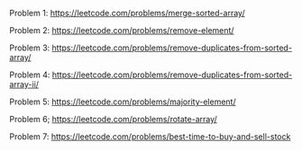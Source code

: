 Problem 1: https://leetcode.com/problems/merge-sorted-array/ 

Problem 2: https://leetcode.com/problems/remove-element/

Problem 3: https://leetcode.com/problems/remove-duplicates-from-sorted-array/

Problem 4: https://leetcode.com/problems/remove-duplicates-from-sorted-array-ii/

Problem 5: https://leetcode.com/problems/majority-element/

Problem 6; https://leetcode.com/problems/rotate-array/

Problem 7: https://leetcode.com/problems/best-time-to-buy-and-sell-stock